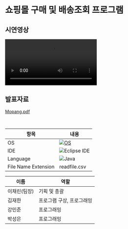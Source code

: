 # 쇼핑몰 구매 및 배송조회 프로그램

## 시연영상

<video src="[https://github.com/bakuuuuuuu/recipe-share-platform/assets/54611807/3e92e6b2-1ada-42af-8963-5a7531551b54](https://github.com/kang-minjune/JAVA-Miniproject/blob/main/%E1%84%91%E1%85%B3%E1%84%85%E1%85%A9%E1%84%8C%E1%85%A6%E1%86%A8%E1%84%90%E1%85%B3%20%E1%84%89%E1%85%B5%E1%84%8B%E1%85%A7%E1%86%AB%20%E1%84%8B%E1%85%A7%E1%86%BC%E1%84%89%E1%85%A1%E1%86%BC.mp4)" controls="controls" style="max-width: 100%;">
  Your browser does not support the video tag.
</video>


<br/>

## 발표자료
[Mopang.pdf](https://github.com/kang-minjune/JAVA-Miniproject/blob/main/JAVA%20Mini%20Project%20%E1%84%87%E1%85%A1%E1%86%AF%E1%84%91%E1%85%AD%E1%84%8C%E1%85%A1%E1%84%85%E1%85%AD.pdf)

<br/>
  
<div align="left">
  
  | 항목 | 내용 |
  | --- | --- |
  | OS | [![OS](https://img.shields.io/badge/OS-macOS-informational?style=flat-square&logo=apple&logoColor=white)](https://en.wikipedia.org/wiki/MacOS) |
  | IDE | ![Eclipse IDE](https://img.shields.io/badge/eclipse-2C2255?style=for-the-badge&logo=eclipse&logoColor=white)|
  | Language | ![Java](https://img.shields.io/badge/Java-orange?style=flat-square&logo=java)|
  | File Name Extension | readfile.csv |

  
  | 이름 | 역할 |
  | --- | --- |
  | 이채린(팀장) | 기획 및 총괄 |
  | 김재한 | 프로그램 구상, 프로그래밍 |
  | 강민준 | 프로그래밍 |
  | 박성은 | 프로그래밍 |
 
</div>
